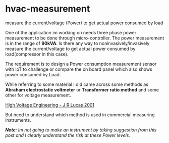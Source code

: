 # hvac-measurement
 measure the current/voltage (Power) to get actual power consumed by load
 
 One of the application im working on needs three phase power measurement to be done through micro-controller. The power measurement is in the range of **90kVA**.
Is there any way to noninvasively/invasively measure the current/voltage to get actual power consumed by load(compressor in this case).

The requirement is to design a Power consumption measurement sensor with IoT to challenge or compare the on board panel which also shows power consumed by Load.

While referring to some material I did came across some methods as **Abraham electrostatic voltmeter** or **Transformer ratio method** and some other for voltage measurement. 

[High Voltage Engineering - J R Lucas 2001 ][1]

But need to understand which method is used in commercial measuring instruments.

_**Note**: Im not going to make an instrument by taking suggestion from this post and I clearly understand the risk at these Power levels._


  [1]: https://www.mrt.ac.lk/web/sites/default/files/elect/files/HV_Chap6.pdf
